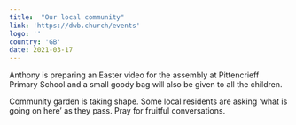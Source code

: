 ```yaml
---
title:  "Our local community"
link: 'https://dwb.church/events'
logo: ''
country: 'GB'
date: 2021-03-17
---
```

Anthony is preparing an Easter video for the assembly at Pittencrieff Primary School and a small goody bag will also be given to all the children.

Community garden is taking shape.  Some local residents are asking ‘what is going on here’ as they pass.   Pray for fruitful conversations.
